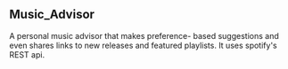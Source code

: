 ## Music_Advisor
A personal music advisor that makes preference-
based suggestions and even shares links to new
releases and featured playlists.
It uses spotify's REST api.
